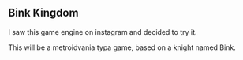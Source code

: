 ## Bink Kingdom
I saw this game engine on instagram and decided to try it.

This will be a metroidvania typa game, based on a knight named Bink.
